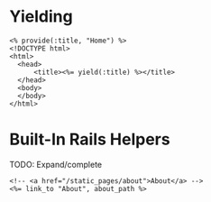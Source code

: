 # Yielding

  ```erb
  <% provide(:title, "Home") %>
  <!DOCTYPE html>
  <html>
  	<head>
  		<title><%= yield(:title) %></title>
  	</head>
  	<body>
  	</body>
  </html>
  ```

# Built-In Rails Helpers

TODO: Expand/complete

  ```erb
  <!-- <a href="/static_pages/about">About</a> -->
  <%= link_to "About", about_path %>
  ```
